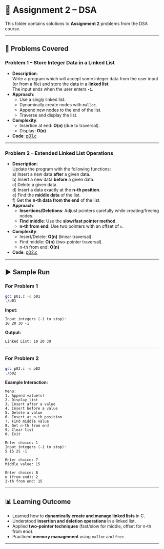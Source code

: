 # 📘 Assignment 2 – DSA

This folder contains solutions to **Assignment 2** problems from the DSA course.

---

## 📝 Problems Covered

### Problem 1 – Store Integer Data in a Linked List  
- **Description**:  
  Write a program which will accept some integer data from the user input (or from a file) and store the data in a **linked list**.  
  The input ends when the user enters **`-1`**.  
- **Approach**:  
  - Use a singly linked list.  
  - Dynamically create nodes with `malloc`.  
  - Append new nodes to the end of the list.  
  - Traverse and display the list.  
- **Complexity**:  
  - Insertion at end: **O(n)** (due to traversal).  
  - Display: **O(n)**  
- **Code**: [p01.c](./p01.c)

---

### Problem 2 – Extended Linked List Operations  
- **Description**:  
  Update the program with the following functions:  
  a) Insert a new data **after** a given data.  
  b) Insert a new data **before** a given data.  
  c) Delete a given data.  
  d) Insert a data exactly at the **n-th position**.  
  e) Find the **middle data** of the list.  
  f) Get the **n-th data from the end** of the list.  
- **Approach**:  
  - **Insertions/Deletions**: Adjust pointers carefully while creating/freeing nodes.  
  - **Find middle**: Use the **slow/fast pointer method**.  
  - **n-th from end**: Use two pointers with an offset of `n`.  
- **Complexity**:  
  - Insert/Delete: **O(n)** (linear traversal).  
  - Find middle: **O(n)** (two-pointer traversal).  
  - n-th from end: **O(n)**  
- **Code**: [p02.c](./p02.c)

---

## ▶️ Sample Run

### For Problem 1

```bash
gcc p01.c -o p01
./p01
```

**Input:**

```
Input integers (-1 to stop):
10 20 30 -1
```

**Output:**

```
Linked List: 10 20 30
```

---

### For Problem 2

```bash
gcc p02.c -o p02
./p02
```

**Example Interaction:**

```
Menu:
1. Append value(s)
2. Display list
3. Insert after a value
4. Insert before a value
5. Delete a value
6. Insert at n-th position
7. Find middle value
8. Get n-th from end
9. Clear list
0. Exit

Enter choice: 1
Input integers (-1 to stop):
5 15 25 -1

Enter choice: 7
Middle value: 15

Enter choice: 8
n (from end): 2
2-th from end: 15
```

---

## 📊 Learning Outcome

* Learned how to **dynamically create and manage linked lists** in C.
* Understood **insertion and deletion operations** in a linked list.
* Applied **two-pointer techniques** (fast/slow for middle, offset for n-th from end).
* Practiced **memory management** using `malloc` and `free`.

---
